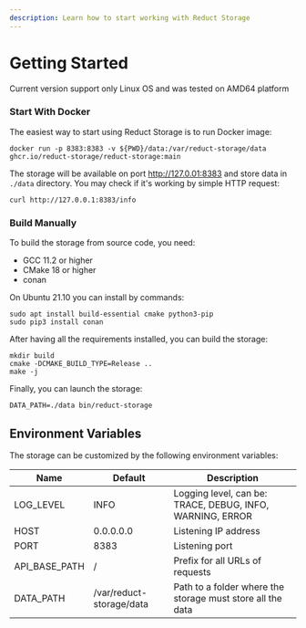 ```yaml
---
description: Learn how to start working with Reduct Storage
---
```


# Getting Started

Current version support only Linux OS and was tested on AMD64 platform

### Start With Docker

The easiest way to start using Reduct Storage is to run Docker image:

```
docker run -p 8383:8383 -v ${PWD}/data:/var/reduct-storage/data ghcr.io/reduct-storage/reduct-storage:main 
```

The storage will be available on port http://127.0.01:8383 and store data in `./data` directory.  You may check if it's working by simple HTTP request:

```
curl http://127.0.0.1:8383/info
```

### Build Manually

To build the storage from source code, you need:

* GCC 11.2 or higher
* CMake  18 or higher
* conan



On Ubuntu 21.10 you can install by commands:

```
sudo apt install build-essential cmake python3-pip
sudo pip3 install conan
```



After having all the requirements installed, you can build the storage:

```
mkdir build
cmake -DCMAKE_BUILD_TYPE=Release ..
make -j
```

Finally, you can launch the storage:

```
DATA_PATH=./data bin/reduct-storage
```

## Environment Variables

The storage can be customized by the following environment variables:

| Name            | Default                  | Description                                                |
| --------------- | ------------------------ | ---------------------------------------------------------- |
| LOG\_LEVEL      | INFO                     | Logging level, can be: TRACE, DEBUG, INFO, WARNING, ERROR  |
| HOST            | 0.0.0.0.0                | Listening IP address                                       |
| PORT            | 8383                     | Listening port                                             |
| API\_BASE\_PATH | /                        | Prefix for all URLs of requests                            |
| DATA\_PATH      | /var/reduct-storage/data | Path to a folder where the storage must store all the data |

